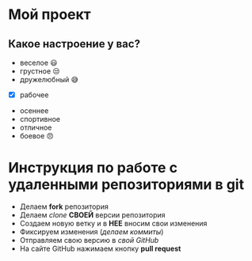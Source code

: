 # Мой проект

## Какое настроение у вас?
* веселое :smiley:
* грустное :unamused:
* дружелюбный :sweat_smile:
- [x] рабочее
* осеннее
* спортивное
* отличное 
* боевое :angry:

# Инструкция по работе с удаленными репозиториями в git

* Делаем **fork** репозитория
* Делаем _clone_ **СВОЕЙ** версии репозитория
* Создаем новую ветку и в **НЕЕ** вносим свои изменения
* Фиксируем изменения (_делаем коммиты_)
* Отправляем свою версию в _свой GitHub_
* На сайте GitHub нажимаем кнопку **pull request**

